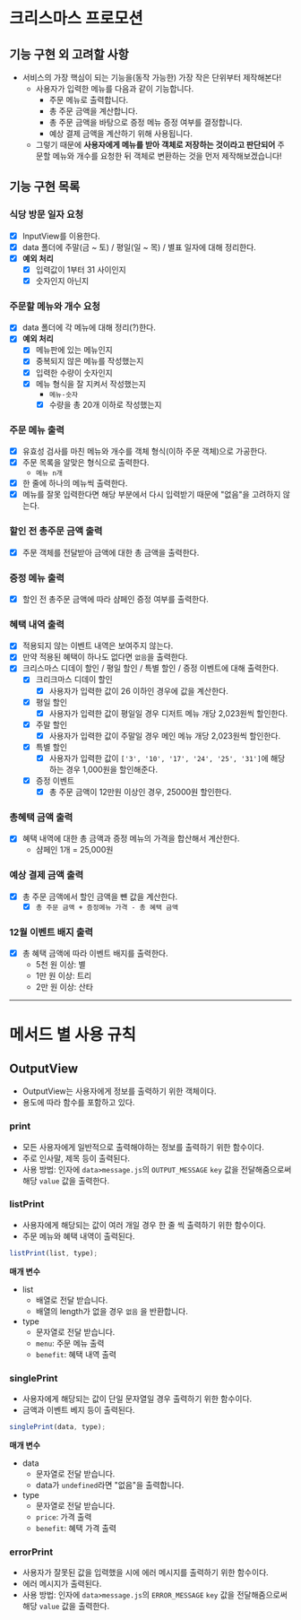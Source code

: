 # 크리스마스 프로모션

## 기능 구현 외 고려할 사항

- 서비스의 가장 핵심이 되는 기능을(동작 가능한) 가장 작은 단위부터 제작해본다!
  - 사용자가 입력한 메뉴를 다음과 같이 기능합니다.
    - 주문 메뉴로 출력합니다.
    - 총 주문 금액을 계산합니다.
    - 총 주문 금액을 바탕으로 증정 메뉴 증정 여부를 결정합니다.
    - 예상 결제 금액을 계산하기 위해 사용됩니다.
  - 그렇기 때문에 **사용자에게 메뉴를 받아 객체로 저장하는 것이라고 판단되어** 주문할 메뉴와 개수를 요청한 뒤 객체로 변환하는 것을 먼저 제작해보겠습니다!

## 기능 구현 목록

### 식당 방문 일자 요청

- [x] InputView를 이용한다.
- [x] data 폴더에 주말(금 ~ 토) / 평일(일 ~ 목) / 별표 일자에 대해 정리한다.
- [x] **예외 처리**
  - [x] 입력값이 1부터 31 사이인지
  - [x] 숫자인지 아닌지

### 주문할 메뉴와 개수 요청

- [x] data 폴더에 각 메뉴에 대해 정리(?)한다.
- [x] **예외 처리**
  - [x] 메뉴판에 있는 메뉴인지
  - [x] 중복되지 않은 메뉴를 작성했는지
  - [x] 입력한 수량이 숫자인지
  - [x] 메뉴 형식을 잘 지켜서 작성했는지
    - `메뉴-숫자`
    - [x] 수량을 총 20개 이하로 작성했는지

### 주문 메뉴 출력

- [x] 유효성 검사를 마친 메뉴와 개수를 객체 형식(이하 주문 객체)으로 가공한다.
- [x] 주문 목록을 알맞은 형식으로 출력한다.
  - `메뉴 n개`
- [x] 한 줄에 하나의 메뉴씩 출력한다.
- [x] 메뉴를 잘못 입력한다면 해당 부분에서 다시 입력받기 때문에 "없음"을 고려하지 않는다.

### 할인 전 총주문 금액 출력

- [x] 주문 객체를 전달받아 금액에 대한 총 금액을 출력한다.

### 증정 메뉴 출력

- [x] 할인 전 총주문 금액에 따라 샴페인 증정 여부를 출력한다.

### 혜택 내역 출력

- [x] 적용되지 않는 이벤트 내역은 보여주지 않는다.
- [x] 만약 적용된 혜택이 하나도 없다면 `없음`을 출력한다.
- [x] 크리스마스 디데이 할인 / 평일 할인 / 특별 할인 / 증정 이벤트에 대해 출력한다.
  - [x] 크리크마스 디데이 할인
    - [x] 사용자가 입력한 값이 26 이하인 경우에 값을 계산한다.
  - [x] 평일 할인
    - [x] 사용자가 입력한 값이 평일일 경우 디저트 메뉴 개당 2,023원씩 할인한다.
  - [x] 주말 할인
    - [x] 사용자가 입력한 값이 주말일 경우 메인 메뉴 개당 2,023원씩 할인한다.
  - [x] 특별 할인
    - [x] 사용자가 입력한 값이 `['3', '10', '17', '24', '25', '31']`에 해당하는 경우 1,000원을 할인해준다.
  - [x] 증정 이벤트
    - [x] 총 주문 금액이 12만원 이상인 경우, 25000원 할인한다.

### 총혜택 금액 출력

- [x] 혜택 내역에 대한 총 금액과 증정 메뉴의 가격을 합산해서 계산한다.
  - 샴페인 1개 = 25,000원

### 예상 결제 금액 출력

- [x] 총 주문 금액에서 할인 금액을 뺸 값을 계산한다.
  - [x] `총 주문 금액 + 증정메뉴 가격 - 총 혜택 금액`

### 12월 이벤트 배지 출력

- [x] 총 혜택 금액에 따라 이벤트 배지를 출력한다.
  - 5천 원 이상: 별
  - 1만 원 이상: 트리
  - 2만 원 이상: 산타

---

# 메서드 별 사용 규칙

## OutputView

- OutputView는 사용자에게 정보를 출력하기 위한 객체이다.
- 용도에 따라 함수를 포함하고 있다.

### print

- 모든 사용자에게 일반적으로 출력해야하는 정보를 출력하기 위한 함수이다.
- 주로 인사말, 제목 등이 출력된다.
- 사용 방법: 인자에 `data>message.js`의 `OUTPUT_MESSAGE` `key` 값을 전달해줌으로써 해당 `value` 값을 출력한다.

### listPrint

- 사용자에게 해당되는 값이 여러 개일 경우 한 줄 씩 출력하기 위한 함수이다.
- 주문 메뉴와 혜택 내역이 출력된다.

```javascript
listPrint(list, type);
```

**매개 변수**

- list
  - 배열로 전달 받습니다.
  - 배열의 length가 없을 경우 `없음` 을 반환합니다.
- type
  - 문자열로 전달 받습니다.
  - `menu`: 주문 메뉴 출력
  - `benefit`: 혜택 내역 출력

### singlePrint

- 사용자에게 해당되는 값이 단일 문자열일 경우 출력하기 위한 함수이다.
- 금액과 이벤트 베지 등이 출력된다.

```javascript
singlePrint(data, type);
```

**매개 변수**

- data
  - 문자열로 전달 받습니다.
  - data가 `undefined`라면 "없음"을 출력합니다.
- type
  - 문자열로 전달 받습니다.
  - `price`: 가격 출력
  - `benefit`: 혜택 가격 출력

### errorPrint

- 사용자가 잘못된 값을 입력했을 시에 에러 메시지를 출력하기 위한 함수이다.
- 에러 메시지가 출력된다.
- 사용 방법: 인자에 `data>message.js`의 `ERROR_MESSAGE` `key` 값을 전달해줌으로써 해당 `value` 값을 출력한다.
